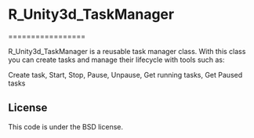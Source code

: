 # R_Unity3d_TaskManager
=================

R_Unity3d_TaskManager is a reusable task manager class.
With this class you can create tasks and manage their lifecycle with tools such as:

Create task, Start, Stop, Pause, Unpause, Get running tasks, Get Paused tasks

License
--------

This code is under the BSD license.
